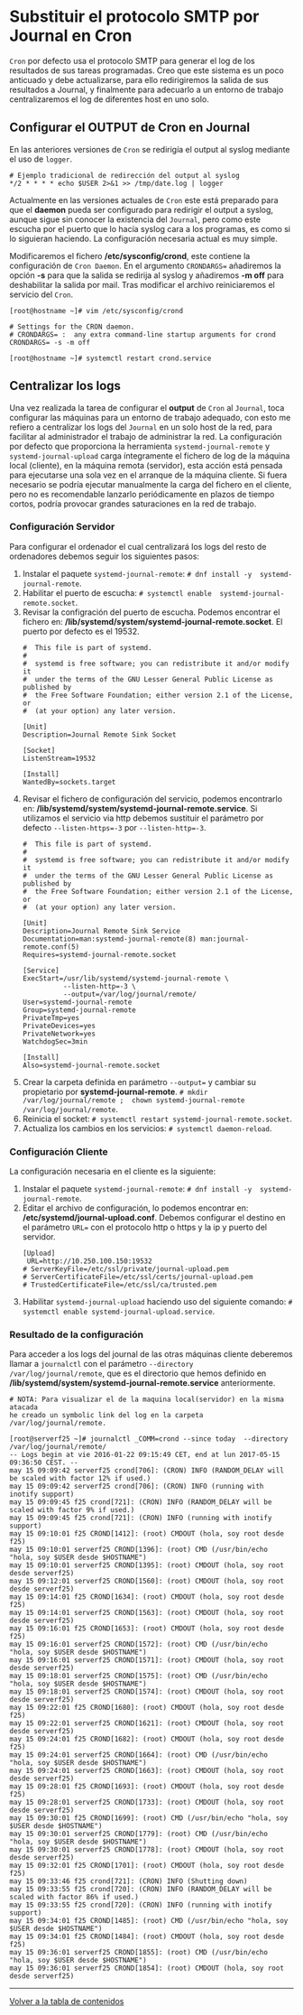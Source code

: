 # Substituir el protocolo SMTP por Journal en Cron

`Cron` por defecto usa el protocolo SMTP para generar el log de los
resultados de sus tareas programadas. Creo que este sistema es un poco 
anticuado y debe actualizarse, para ello redirigiremos la salida de sus
resultados a Journal, y finalmente para adecuarlo a un entorno de trabajo
centralizaremos el log de diferentes host en uno solo.

## Configurar el OUTPUT de Cron en Journal

En las anteriores versiones de `Cron` se redirigía el output al syslog 
mediante el uso de `logger`.

```
# Ejemplo tradicional de redirección del output al syslog
*/2 * * * * echo $USER 2>&1 >> /tmp/date.log | logger
```

Actualmente en las versiones actuales de `Cron` este está preparado para
que el **daemon** pueda ser configurado para redirigir el output a
syslog, aunque sigue sin conocer la existencia del `Journal`, pero como este
escucha por el puerto que lo hacía syslog cara a los programas, es como
si lo siguieran haciendo. La configuración necesaria actual es muy
simple.

Modificaremos el fichero **/etc/sysconfig/crond**, este contiene la
configuración de `Cron Daemon`.
En el argumento `CRONDARGS=` añadiremos la opción **-s** para que la
salida se redirija al syslog y añadiremos **-m off** para deshabilitar
la salida por mail. Tras modificar el archivo reiniciaremos el servicio
del `Cron`.

```
[root@hostname ~]# vim /etc/sysconfig/crond

# Settings for the CRON daemon.
# CRONDARGS= :  any extra command-line startup arguments for crond
CRONDARGS= -s -m off

[root@hostname ~]# systemctl restart crond.service
```

## Centralizar los logs

Una vez realizada la tarea de configurar el **output** de `Cron` al 
`Journal`, toca configurar las máquinas para un entorno de trabajo
adequado, con esto me refiero a centralizar los logs del `Journal` en
un solo host de la red, para facilitar al administrador el trabajo de
administrar la red. La configuración por defecto que proporciona la 
herramienta `systemd-journal-remote` y `systemd-journal-upload` carga 
íntegramente el fichero de log de la máquina local (cliente), en la
máquina remota (servidor), esta acción está pensada para ejecutarse una 
sola vez en el arranque de la máquina cliente. Si fuera necesario se 
podría ejecutar manualmente la carga del fichero en el cliente, pero no 
es recomendable lanzarlo periódicamente en plazos de tiempo cortos, 
podría provocar grandes saturaciones en la red de trabajo.

### Configuración Servidor

Para configurar el ordenador el cual centralizará los logs del resto de
ordenadores debemos seguir los siguientes pasos:

1. Instalar el paquete `systemd-journal-remote`: `# dnf install -y 
systemd-journal-remote`.
2. Habilitar el puerto de escucha: `# systemctl enable 
systemd-journal-remote.socket`.
3. Revisar la configración del puerto de escucha. Podemos encontrar el 
fichero en: **/lib/systemd/system/systemd-journal-remote.socket**. El 
puerto por defecto es el 19532.
	```
	#  This file is part of systemd.
	#
	#  systemd is free software; you can redistribute it and/or modify it
	#  under the terms of the GNU Lesser General Public License as published by
	#  the Free Software Foundation; either version 2.1 of the License, or
	#  (at your option) any later version.

	[Unit]
	Description=Journal Remote Sink Socket

	[Socket]
	ListenStream=19532

	[Install]
	WantedBy=sockets.target

	```
4. Revisar el fichero de configuración del servicio, podemos encontrarlo
en: **/lib/systemd/system/systemd-journal-remote.service**. Si utilizamos
el servicio via http debemos sustituir el parámetro por defecto 
`--listen-https=-3` por `--listen-http=-3`.
	```
	#  This file is part of systemd.
	#
	#  systemd is free software; you can redistribute it and/or modify it
	#  under the terms of the GNU Lesser General Public License as published by
	#  the Free Software Foundation; either version 2.1 of the License, or
	#  (at your option) any later version.

	[Unit]
	Description=Journal Remote Sink Service
	Documentation=man:systemd-journal-remote(8) man:journal-remote.conf(5)
	Requires=systemd-journal-remote.socket

	[Service]
	ExecStart=/usr/lib/systemd/systemd-journal-remote \
			  --listen-http=-3 \
			  --output=/var/log/journal/remote/
	User=systemd-journal-remote
	Group=systemd-journal-remote
	PrivateTmp=yes
	PrivateDevices=yes
	PrivateNetwork=yes
	WatchdogSec=3min

	[Install]
	Also=systemd-journal-remote.socket
	```
5. Crear la carpeta definida en parámetro `--output=` y cambiar su 
propietario por **systemd-journal-remote**. 
`# mkdir /var/log/journal/remote ; 
chown systemd-journal-remote /var/log/journal/remote`.
6. Reinicia el socket: `# systemctl restart systemd-journal-remote.socket`.
7. Actualiza los cambios en los servicios: `# systemctl daemon-reload`.

### Configuración Cliente

La configuración necesaria en el cliente es la siguiente:

1. Instalar el paquete `systemd-journal-remote`: `# dnf install -y 
systemd-journal-remote`.
2. Editar el archivo de configuración, lo podemos encontrar en: 
**/etc/systemd/journal-upload.conf**. Debemos configurar el destino en 
el parámetro `URL=` con el protocolo http o https y la ip y puerto del 
servidor.
	```
	[Upload]
	 URL=http://10.250.100.150:19532
	# ServerKeyFile=/etc/ssl/private/journal-upload.pem
	# ServerCertificateFile=/etc/ssl/certs/journal-upload.pem
	# TrustedCertificateFile=/etc/ssl/ca/trusted.pem
	```
3. Habilitar `systemd-journal-upload` haciendo uso del siguiente comando: 
`# systemctl enable systemd-journal-upload.service`.

### Resultado de la configuración

Para acceder a los logs del journal de las otras máquinas cliente 
deberemos llamar a `journalctl` con el parámetro `--directory 
/var/log/journal/remote`, que es el directorio que hemos definido en 
**/lib/systemd/system/systemd-journal-remote.service** anteriormente.
```
# NOTA: Para visualizar el de la maquina local(servidor) en la misma atacada 
he creado un symbolic link del log en la carpeta /var/log/journal/remote.

[root@serverf25 ~]# journalctl _COMM=crond --since today  --directory /var/log/journal/remote/ 
-- Logs begin at vie 2016-01-22 09:15:49 CET, end at lun 2017-05-15 09:36:50 CEST. --
may 15 09:09:42 serverf25 crond[706]: (CRON) INFO (RANDOM_DELAY will be scaled with factor 12% if used.)
may 15 09:09:42 serverf25 crond[706]: (CRON) INFO (running with inotify support)
may 15 09:09:45 f25 crond[721]: (CRON) INFO (RANDOM_DELAY will be scaled with factor 9% if used.)
may 15 09:09:45 f25 crond[721]: (CRON) INFO (running with inotify support)
may 15 09:10:01 f25 CROND[1412]: (root) CMDOUT (hola, soy root desde f25)
may 15 09:10:01 serverf25 CROND[1396]: (root) CMD (/usr/bin/echo "hola, soy $USER desde $HOSTNAME")
may 15 09:10:01 serverf25 CROND[1395]: (root) CMDOUT (hola, soy root desde serverf25)
may 15 09:12:01 serverf25 CROND[1560]: (root) CMDOUT (hola, soy root desde serverf25)
may 15 09:14:01 f25 CROND[1634]: (root) CMDOUT (hola, soy root desde f25)
may 15 09:14:01 serverf25 CROND[1563]: (root) CMDOUT (hola, soy root desde serverf25)
may 15 09:16:01 f25 CROND[1653]: (root) CMDOUT (hola, soy root desde f25)
may 15 09:16:01 serverf25 CROND[1572]: (root) CMD (/usr/bin/echo "hola, soy $USER desde $HOSTNAME")
may 15 09:16:01 serverf25 CROND[1571]: (root) CMDOUT (hola, soy root desde serverf25)
may 15 09:18:01 serverf25 CROND[1575]: (root) CMD (/usr/bin/echo "hola, soy $USER desde $HOSTNAME")
may 15 09:18:01 serverf25 CROND[1574]: (root) CMDOUT (hola, soy root desde serverf25)
may 15 09:22:01 f25 CROND[1680]: (root) CMDOUT (hola, soy root desde f25)
may 15 09:22:01 serverf25 CROND[1621]: (root) CMDOUT (hola, soy root desde serverf25)
may 15 09:24:01 f25 CROND[1682]: (root) CMDOUT (hola, soy root desde f25)
may 15 09:24:01 serverf25 CROND[1664]: (root) CMD (/usr/bin/echo "hola, soy $USER desde $HOSTNAME")
may 15 09:24:01 serverf25 CROND[1663]: (root) CMDOUT (hola, soy root desde serverf25)
may 15 09:28:01 f25 CROND[1693]: (root) CMDOUT (hola, soy root desde f25)
may 15 09:28:01 serverf25 CROND[1733]: (root) CMDOUT (hola, soy root desde serverf25)
may 15 09:30:01 f25 CROND[1699]: (root) CMD (/usr/bin/echo "hola, soy $USER desde $HOSTNAME")
may 15 09:30:01 serverf25 CROND[1779]: (root) CMD (/usr/bin/echo "hola, soy $USER desde $HOSTNAME")
may 15 09:30:01 serverf25 CROND[1778]: (root) CMDOUT (hola, soy root desde serverf25)
may 15 09:32:01 f25 CROND[1701]: (root) CMDOUT (hola, soy root desde f25)
may 15 09:33:46 f25 crond[721]: (CRON) INFO (Shutting down)
may 15 09:33:55 f25 crond[720]: (CRON) INFO (RANDOM_DELAY will be scaled with factor 86% if used.)
may 15 09:33:55 f25 crond[720]: (CRON) INFO (running with inotify support)
may 15 09:34:01 f25 CROND[1485]: (root) CMD (/usr/bin/echo "hola, soy $USER desde $HOSTNAME")
may 15 09:34:01 f25 CROND[1484]: (root) CMDOUT (hola, soy root desde f25)
may 15 09:36:01 serverf25 CROND[1855]: (root) CMD (/usr/bin/echo "hola, soy $USER desde $HOSTNAME")
may 15 09:36:01 serverf25 CROND[1854]: (root) CMDOUT (hola, soy root desde serverf25)
```

---

[Volver a la tabla de contenidos](README.md#tabla-de-contenidos)

